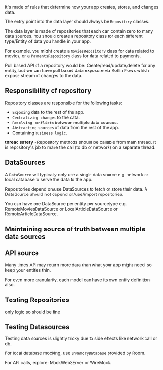 
it's made of rules that determine how your app creates, stores, and changes data.

The entry point into the data layer should always be `Repository` classes.

The data layer is made of repositories that each can contain zero to many data sources. You should create a repository class for each different type/Entity of data you handle in your app.

For example, you might create a `MoviesRepository` class for data related to movies, or a `PaymentsRepository` class for data related to payments.

Pull based API of a repository would be: Create/read/update/delete for any entity, but we can have pull based data exposure via Kotlin Flows which expose stream of changes to the data.

## Responsibility of repository

Repository classes are responsible for the following tasks:

* `Exposing` data to the rest of the app.
* `Centralizing changes` to the data.
* `Resolving conflicts` between multiple data sources.
* `Abstracting sources` of data from the rest of the app.
* Containing `business logic`.

**thread safety** - Repository methods should be callable from main thread. It is repository's job to make the call (to db or network) on a separate thread.

## DataSources

A `DataSource` will typically only use a single data source e.g. network or local database to serve the data to the app.

Repositories depend on/use DataSources to fetch or store their data.
A DataSource should not depend on/use/import repositories.

You can have one DataSource per entity per sourcetype e.g. RemoteMoviesDataSource or LocalArticleDataSource or RemoteArticleDataSource.

## Maintaining source of truth between multiple data sources

## API source

Many times API may return more data than what your app might need, so keep your entities thin.

For even more granularity, each model can have its own entity definition also.

## Testing Repositories

only logic so should be fine

## Testing Datasources

Testing data sources is slightly tricky due to side effects like network call or db.

For local database mocking, use `InMemoryDatabase` provided by Room.

For API calls, explore: MockWebSErver or WireMock.

